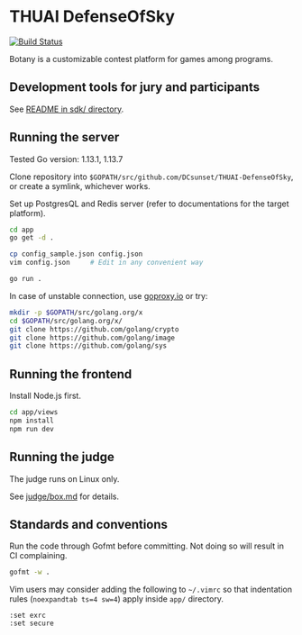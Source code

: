 # THUAI DefenseOfSky

[![Build Status](https://travis-ci.com/DCsunset/THUAI-DefenseOfSky.svg?token=GcJo7cdxZitoWy9qXz8p&branch=master)](https://travis-ci.com/DCsunset/THUAI-DefenseOfSky)

Botany is a customizable contest platform for games among programs.

## Development tools for jury and participants

See [README in sdk/ directory](sdk/README.md).

## Running the server

Tested Go version: 1.13.1, 1.13.7

Clone repository into `$GOPATH/src/github.com/DCsunset/THUAI-DefenseOfSky`, or create a symlink, whichever works.

Set up PostgresQL and Redis server (refer to documentations for the target platform).

```sh
cd app
go get -d .

cp config_sample.json config.json
vim config.json     # Edit in any convenient way

go run .
```

In case of unstable connection, use [goproxy.io](https://goproxy.io/) or try:

```sh
mkdir -p $GOPATH/src/golang.org/x
cd $GOPATH/src/golang.org/x/
git clone https://github.com/golang/crypto
git clone https://github.com/golang/image
git clone https://github.com/golang/sys
```

## Running the frontend

Install Node.js first.

```sh
cd app/views
npm install
npm run dev
```

## Running the judge

The judge runs on Linux only.

See [judge/box.md](judge/box.md) for details.

## Standards and conventions

Run the code through Gofmt before committing. Not doing so will result in CI complaining.

```sh
gofmt -w .
```

Vim users may consider adding the following to `~/.vimrc` so that indentation rules (`noexpandtab ts=4 sw=4`) apply inside `app/` directory.

```vimrc
:set exrc
:set secure
```
